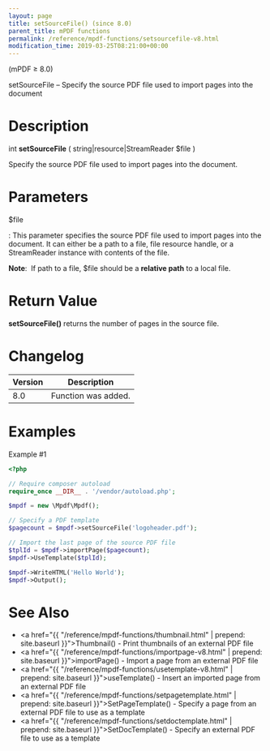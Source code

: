 ```yaml
---
layout: page
title: setSourceFile() (since 8.0)
parent_title: mPDF functions
permalink: /reference/mpdf-functions/setsourcefile-v8.html
modification_time: 2019-03-25T08:21:00+00:00
---
```


(mPDF &ge; 8.0)

setSourceFile – Specify the source PDF file used to import pages into the document

# Description

int **setSourceFile** ( string\|resource\|StreamReader <span class="parameter">$file</span> )

Specify the source PDF file used to import pages into the document.

# Parameters

<span class="parameter">$file</span>

: This parameter specifies the source PDF file used to import pages into the document. It can either be a path to a file, file resource handle, or a StreamReader instance with contents of the file.

  **Note**:  If path to a file, <span class="parameter">$file</span> should be a **relative path** to a local file.

# Return Value

**setSourceFile()** returns the number of pages in the source file.

# Changelog

<table class="table">
<thead>
<tr>
  <th>Version</th>
  <th>Description</th>
</tr>
</thead>
<tbody>
<tr>
  <td>8.0</td>
  <td>Function was added.</td>
</tr>
</tbody>
</table>

# Examples

Example #1

```php
<?php

// Require composer autoload
require_once __DIR__ . '/vendor/autoload.php';

$mpdf = new \Mpdf\Mpdf();

// Specify a PDF template
$pagecount = $mpdf->setSourceFile('logoheader.pdf');

// Import the last page of the source PDF file
$tplId = $mpdf->importPage($pagecount);
$mpdf->UseTemplate($tplId);

$mpdf->WriteHTML('Hello World');
$mpdf->Output();

```

# See Also

* <a href="{{ "/reference/mpdf-functions/thumbnail.html" | prepend: site.baseurl }}">Thumbnail()</a> - Print thumbnails of an external PDF file
* <a href="{{ "/reference/mpdf-functions/importpage-v8.html" | prepend: site.baseurl }}">importPage()</a> - Import a page from an external PDF file
* <a href="{{ "/reference/mpdf-functions/usetemplate-v8.html" | prepend: site.baseurl }}">useTemplate()</a> - Insert an imported page from an external PDF file
* <a href="{{ "/reference/mpdf-functions/setpagetemplate.html" | prepend: site.baseurl }}">SetPageTemplate()</a> - Specify a page from an external PDF file to use as a template
* <a href="{{ "/reference/mpdf-functions/setdoctemplate.html" | prepend: site.baseurl }}">SetDocTemplate()</a> - Specify an external PDF file to use as a template
